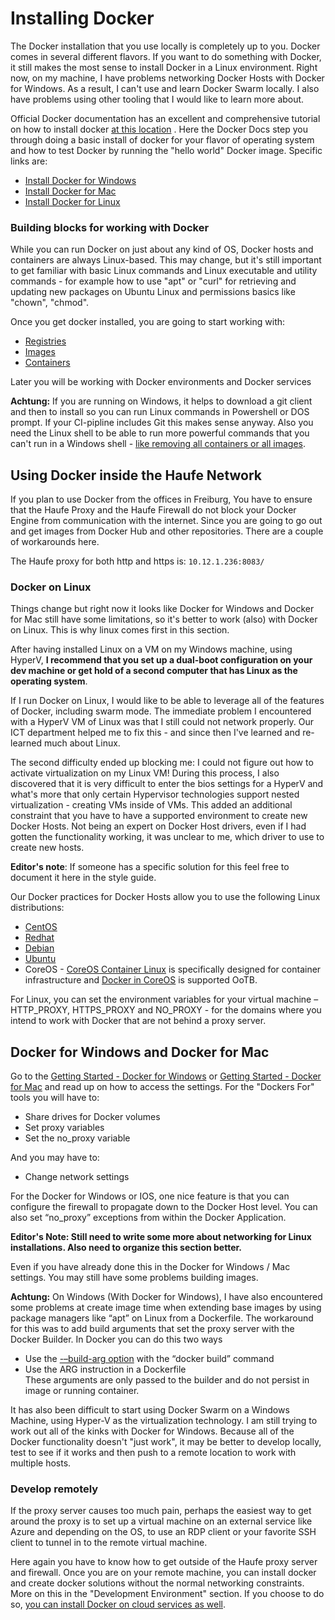 # Installing Docker

The Docker installation that you use locally is completely up to you. Docker comes in several different flavors. If you want to do something with Docker, it still makes the most sense to install Docker in a Linux environment. Right now, on my machine, I have problems networking Docker Hosts with Docker for Windows. As a result, I can't use and learn Docker Swarm locally. I also have problems using other tooling that I would like to learn more about.

Official Docker documentation has an excellent and comprehensive tutorial on how to install docker [at this location](https://docs.docker.com/engine/getstarted/step_one/) . Here the Docker Docs step you through doing a basic install of docker for your flavor of operating system and how to test Docker by running the "hello world" Docker image. Specific links are:

* [Install Docker for Windows](https://docs.docker.com/engine/installation/windows/)
* [Install Docker for Mac](https://docs.docker.com/engine/installation/mac/)
* [Install Docker for Linux](https://docs.docker.com/engine/installation/)

### Building blocks for working with Docker

While you can run Docker on just about any kind of OS, Docker hosts and containers are always Linux-based. This may change, but it's still important to get familiar with basic Linux commands and Linux executable and utility commands - for example how to use "apt" or "curl" for retrieving and updating new packages on Ubuntu Linux and permissions basics like "chown", "chmod".

Once you get docker installed, you are going to start working with:

* [Registries](https://docs.docker.com/docker-hub/)
* [Images](https://docs.docker.com/engine/understanding-docker#docker-images)
* [Containers](https://docs.docker.com/engine/understanding-docker#docker-containers)

Later you will be working with Docker environments and Docker services

**Achtung:** If you are running on Windows, it helps to download a git client and then to install so you can run Linux commands in Powershell or DOS prompt. If your CI-pipline includes Git this makes sense anyway. Also you need the Linux shell to be able to run more powerful commands that you can't run in a Windows shell - [like removing all containers or all images](https://techoverflow.net/blog/2013/10/22/docker-remove-all-images-and-containers/).

## Using Docker inside the Haufe Network

If you plan to use Docker from the offices in Freiburg, You have to ensure that the Haufe Proxy and the Haufe Firewall do not block your Docker Engine from communication with the internet. Since you are going to go out and get images from Docker Hub and other repositories. There are a couple of workarounds here.

The Haufe proxy for both http and https is: `10.12.1.236:8083/`

### Docker on Linux

Things change but right now it looks like Docker for Windows and Docker for Mac still have some limitations, so it's better to work \(also\) with Docker on Linux. This is why linux comes first in this section.

After having installed Linux on a VM on my Windows machine, using HyperV, **I  recommend that you set up a dual-boot configuration on your dev machine or get hold of a second computer that has Linux as the operating system**.

If I run Docker on Linux, I would like to be able to leverage all of the features of Docker, including swarm mode. The immediate problem I encountered with a HyperV VM of Linux was that I still could not network properly. Our ICT department helped me to fix this - and since then I've learned and re-learned much about Linux.

The second difficulty ended up blocking me: I could not figure out how to activate virtualization on my Linux VM! During this process, I also discovered that it is very difficult to enter the bios settings for a HyperV and what's more that only certain Hypervisor technologies support nested virtualization - creating VMs inside of VMs. This added an additional constraint that you have to have a supported environment to create new Docker Hosts. Not being an expert on Docker Host drivers, even if I had gotten the functionality working, it was unclear to me, which driver to use to create new hosts.

**Editor's note**: If someone has a specific solution for this feel free to document it here in the style guide.

Our Docker practices for Docker Hosts allow you to use the following Linux distributions:

* [CentOS](https://docs.docker.com/engine/installation/linux/centos/)
* [Redhat](https://docs.docker.com/engine/installation/linux/rhel/)
* [Debian](https://docs.docker.com/engine/installation/linux/debian/)
* [Ubuntu](https://docs.docker.com/engine/installation/linux/ubuntu/)
* CoreOS - [CoreOS Container Linux](https://coreos.com/os/docs/latest/#running-coreos) is specifically designed for container infrastructure and [Docker in CoreOS](https://coreos.com/os/docs/latest/quickstart.html#container-management-with-docker) is supported OoTB.

For Linux, you can set the environment variables for your virtual machine – HTTP\_PROXY, HTTPS\_PROXY and NO\_PROXY - for the domains where you intend to work with Docker that are not behind a proxy server.

## Docker for Windows and Docker for Mac

Go to the [Getting Started - Docker for Windows](https://docs.docker.com/docker-for-windows/) or [Getting Started - Docker for Mac](https://docs.docker.com/docker-for-mac/) and read up on how to access the settings. For the "Dockers For" tools you will have to:

* Share drives for Docker volumes
* Set proxy variables
* Set the no\_proxy variable

And you may have to:

* Change network settings

For the Docker for Windows or IOS, one nice feature is that you can configure the firewall to propagate down to the Docker Host level. You can also set “no\_proxy” exceptions from within the Docker Application.

**Editor's Note: Still need to write some more about networking for Linux installations. Also need to organize this section better.**

Even if you have already done this in the Docker for Windows / Mac settings. You may still have some problems building images.

**Achtung:** On Windows \(With Docker for Windows\), I have also encountered some problems at create image time when extending base images by using package managers like “apt” on Linux from a Dockerfile. The workaround for this was to add build arguments that set the proxy server with the Docker Builder. In Docker you can do this two ways

* Use the [-–build-arg option](http://docs-stage.docker.com/v1.10/engine/reference/commandline/build/#set-build-time-variables-build-arg) with the “docker build” command  
* Use the ARG instruction in a Dockerfile  
  These arguments are only passed to the builder and do not persist in image or running container.

It has also been difficult to start using Docker Swarm on a Windows Machine, using Hyper-V as the virtualization technology. I am still trying to work out all of the kinks with Docker for Windows. Because all of the Docker functionality doesn't "just work", it may be better to develop locally, test to see if it works and then push to a remote location to work with multiple hosts.

### Develop remotely

If the proxy server causes too much pain, perhaps the easiest way to get around the proxy is to set up a virtual machine on an external service like Azure and depending on the OS, to use an RDP client or your favorite SSH client to tunnel in to the remote virtual machine.

Here again you have to know how to get outside of the Haufe proxy server and firewall. Once you are on your remote machine, you can install docker and create docker solutions without the normal networking constraints. More on this in the "Development Environment" section. If you choose to do so, [you can install Docker on cloud services as well](https://docs.docker.com/engine/installation#on-cloud).

